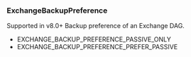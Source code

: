 ### ExchangeBackupPreference
Supported in v8.0+
Backup preference of an Exchange DAG.

- EXCHANGE_BACKUP_PREFERENCE_PASSIVE_ONLY
- EXCHANGE_BACKUP_PREFERENCE_PREFER_PASSIVE
